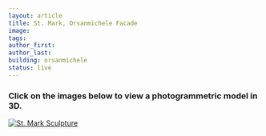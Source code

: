 ```yaml
---
layout: article
title: St. Mark, Orsanmichele Facade
image: 
tags:
author_first:
author_last:
building: orsanmichele
status: live
---
```

<article>
     <h3>Click on the images below to view a photogrammetric model in 3D.</h3>
<a href="https://sketchfab.com/models/bd677676d5a645b2bcec8f59bdb8e154/embed" title="Redirect to St. Mark Sculpture">
    <img src="/assets/images/mark_orsanmichele.png" alt="St. Mark Sculpture" />
